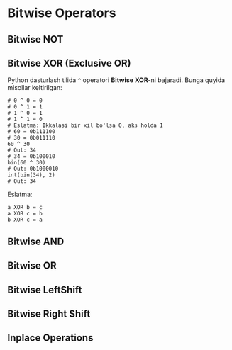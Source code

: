 # Bitwise Operators
## Bitwise NOT
## Bitwise XOR (Exclusive OR)
Python dasturlash tilida `^` operatori **Bitwise XOR**-ni bajaradi. Bunga quyida misollar keltirilgan:
```
# 0 ^ 0 = 0
# 0 ^ 1 = 1
# 1 ^ 0 = 1
# 1 ^ 1 = 0
# Eslatma: Ikkalasi bir xil bo'lsa 0, aks holda 1
# 60 = 0b111100
# 30 = 0b011110
60 ^ 30
# Out: 34
# 34 = 0b100010
bin(60 ^ 30)
# Out: 0b1000010
int(bin(34), 2)
# Out: 34
```
Eslatma:
```
a XOR b = c
a XOR c = b
b XOR c = a
```
## Bitwise AND
## Bitwise OR
## Bitwise LeftShift
## Bitwise Right Shift
## Inplace Operations